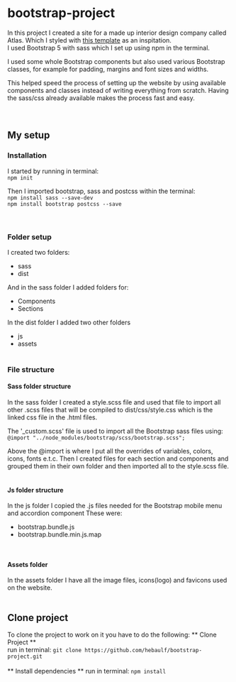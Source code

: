 # bootstrap-project

In this project I created a site for a made up interior design company called Atlas. Which I styled with [this template](https://preview.colorlib.com/theme/mosaic/index.html) as an inspitation.  
I used Bootstrap 5 with sass which I set up using npm in the terminal.  

I used some whole Bootstrap components but also used various Bootstrap classes, for example for padding, margins and font sizes and widths.  

This helped speed the process of setting up the website by using available components and classes instead of writing everything from scratch.
Having the sass/css already available makes the process fast and easy.  
<br/><br/>

## My setup

### Installation
I started by running in terminal:  
`npm init`

Then I imported bootstrap, sass and postcss within the terminal:  
`npm install sass --save-dev`  
`npm install bootstrap postcss --save`  
<br/><br/>

### Folder setup
I created two folders:
- sass
- dist

And in the sass folder I added folders for:
- Components
- Sections

In the dist folder I added two other folders
- js
- assets
<br/><br/>

### File structure
#### Sass folder structure
In the sass folder I created a style.scss file and used that file to import all other .scss files that will be compiled to dist/css/style.css which is the linked css file in the .html files.

The '_custom.scss' file is used to import all the Bootstrap sass files using:  
`@import "../node_modules/bootstrap/scss/bootstrap.scss";`  

Above the @import is where I put all the overrides of variables, colors, icons, fonts e.t.c.
Then I created files for each section and components and grouped them in their own folder and then imported all to the style.scss file.
<br/>
<br/>

#### Js folder structure
In the js folder I copied the .js files needed for the Bootstrap mobile menu and accordion component 
These were:
- bootstrap.bundle.js
- bootstrap.bundle.min.js.map
<br/>

#### Assets folder
In the assets folder I have all the image files, icons(logo) and favicons used on the website.
<br/>
<br/>

## Clone project

To clone the project to work on it you have to do the following:
** Clone Project **  
run in terminal: `git clone https://github.com/hebaulf/bootstrap-project.git`  
<br/>
** Install dependencies **
run in terminal: `npm install`
